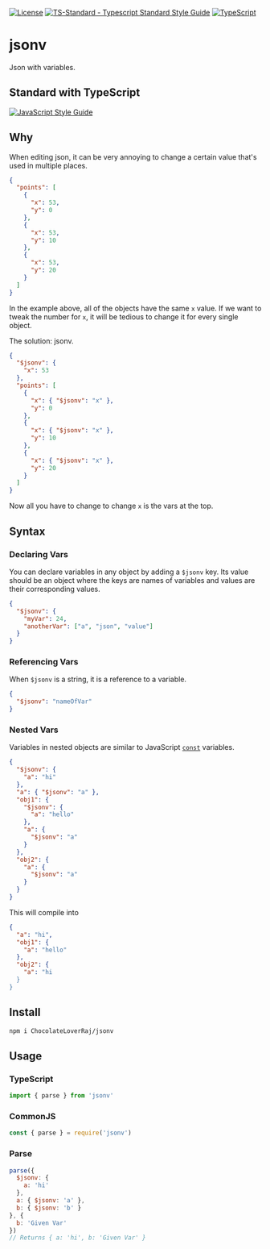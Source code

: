 [![License](https://badgen.net/github/license/standard/ts-standard)](https://github.com/standard/ts-standard/blob/master/LICENSE)
[![TS-Standard - Typescript Standard Style Guide](https://badgen.net/badge/code%20style/ts-standard/blue?icon=typescript)](https://github.com/standard/ts-standard)
[![TypeScript](https://badgen.net/badge/icon/typescript?icon=typescript&label)](https://www.typescriptlang.org/)

# jsonv
Json with variables.

## Standard with TypeScript
[![JavaScript Style Guide](https://cdn.rawgit.com/standard/standard/master/badge.svg)](https://github.com/standard/eslint-config-standard-with-typescript)

## Why
When editing json, it can be very annoying to change a certain value that's used in multiple places.
```json
{
  "points": [
    {
      "x": 53,
      "y": 0
    },
    {
      "x": 53,
      "y": 10
    },
    {
      "x": 53,
      "y": 20
    }
  ]
}
```
In the example above, all of the objects have the same `x` value. If we want to tweak the number for `x`, it will be tedious to change it for every single object.

The solution: jsonv.
```json
{
  "$jsonv": {
    "x": 53
  },
  "points": [
    {
      "x": { "$jsonv": "x" },
      "y": 0
    },
    {
      "x": { "$jsonv": "x" },
      "y": 10
    },
    {
      "x": { "$jsonv": "x" },
      "y": 20
    }
  ]
}
```
Now all you have to change to change `x` is the vars at the top.

## Syntax

### Declaring Vars
You can declare variables in any object by adding a `$jsonv` key. Its value should be an object where the keys are names of variables and values are their corresponding values.
```json
{
  "$jsonv": {
    "myVar": 24,
    "anotherVar": ["a", "json", "value"]
  }
}
```

### Referencing Vars
When `$jsonv` is a string, it is a reference to a variable.
```json
{
  "$jsonv": "nameOfVar"
}
```

### Nested Vars
Variables in nested objects are similar to JavaScript [`const`](https://developer.mozilla.org/en-US/docs/Web/JavaScript/Reference/Statements/const) variables.
```json
{
  "$jsonv": {
    "a": "hi"
  },
  "a": { "$jsonv": "a" },
  "obj1": {
    "$jsonv": {
      "a": "hello"
    },
    "a": {
      "$jsonv": "a"
    }
  },
  "obj2": {
    "a": {
      "$jsonv": "a"
    }
  }
}
```
This will compile into
```json
{
  "a": "hi",
  "obj1": {
    "a": "hello"
  },
  "obj2": {
    "a": "hi
  }
}
```


## Install
```bash
npm i ChocolateLoverRaj/jsonv
```

## Usage

### TypeScript
```js
import { parse } from 'jsonv'
```

### CommonJS
```js
const { parse } = require('jsonv')
```

### Parse
```js
parse({
  $jsonv: {
    a: 'hi'
  },
  a: { $jsonv: 'a' },
  b: { $jsonv: 'b' }
}, {
  b: 'Given Var'
})
// Returns { a: 'hi', b: 'Given Var' }
```
